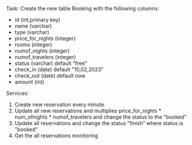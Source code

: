 Task: Create the new table Booking with the following columns:
- id (int,primary key)
- name (varchar)
- type (varchar)
- price_for_nights (integer) 
- rooms (integer) 
- numof_nights (integer) 
- numof_travelers (integer) 
- status (varchar) default "free"
- check_in (date) default "10,02,2023"
- check_out (date) default now
- amount (int) 

Services:
1. Create new reservation every minute.
2. Update all new reservations and multiplies price_for_nights * num_ofnights * numof_travelers and change the status to the "booked"
3. Update all reservations and change the status "finish" where status is "booked"
4. Get the all reservations monitoring
